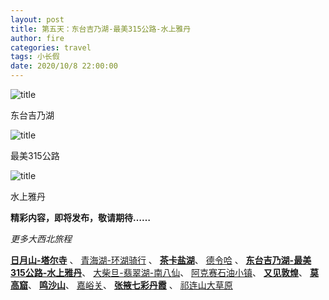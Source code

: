 ```yaml
---
layout: post
title: 第五天：东台吉乃湖-最美315公路-水上雅丹
author: fire
categories: travel 
tags: 小长假
date: 2020/10/8 22:00:00
---
```


![title](https://image.sideproject.cn/travel/xibei/dongtai-title.jpg)

东台吉乃湖

![title](https://image.sideproject.cn/travel/xibei/315-title.jpg)

最美315公路

![title](https://image.sideproject.cn/travel/xibei/shuishang-title.jpg)

水上雅丹

**精彩内容，即将发布，敬请期待……**

*更多大西北旅程*

[**日月山-塔尔寺**](/travel/ri-yue-shan.html) 、
[青海湖-环湖骑行](/travel/qing-hai-lake.html) 、
[**茶卡盐湖**](/travel/cha-ka-salt-lake.html)、
[德令哈](/travel/de-ling-ha.html) 、
[**东台吉乃湖-最美315公路-水上雅丹**](/travel/dong-tai-ji-nai-hu.html)、
[大柴旦-翡翠湖-南八仙](/travel/da-chai-dan.html)、
[阿克赛石油小镇](/travel/shi-you-xiao-zhen.html)、
[**又见敦煌**](/travel/you-jian-dun-huang.html)、
[**莫高窟**](/travel/mo-gao-ku.html)、
[**鸣沙山**](/travel/ming-sha-shan.html)、
[嘉峪关](/travel/jia-yu-guan.html)、
[**张掖七彩丹霞**](/travel/qi-cai-dan-xia.html) 、
[祁连山大草原](/travel/qi-lian-shan.html)
